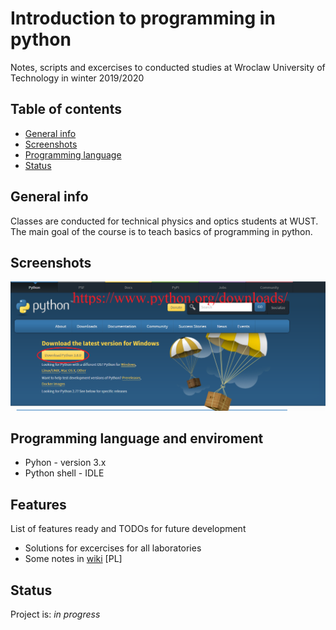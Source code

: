 # Introduction to programming in python
 Notes, scripts and excercises to conducted studies at Wroclaw University of Technology in winter 2019/2020

## Table of contents
* [General info](#general-info)
* [Screenshots](#screenshots)
* [Programming language](#technologies)
* [Status](#status)

## General info
Classes are conducted for technical physics and optics students at WUST.
The main goal of the course is to teach basics of programming in python.


## Screenshots
![Example screenshot](./screens/screenshot.png)

## Programming language and enviroment
* Pyhon - version 3.x
* Python shell - IDLE

## Features
List of features ready and TODOs for future development
* Solutions for excercises for all laboratories
* Some notes in [wiki](https://github.com/majsylw/Introduction-to-programming-in-python/wiki) [PL]

## Status
Project is: _in progress_
